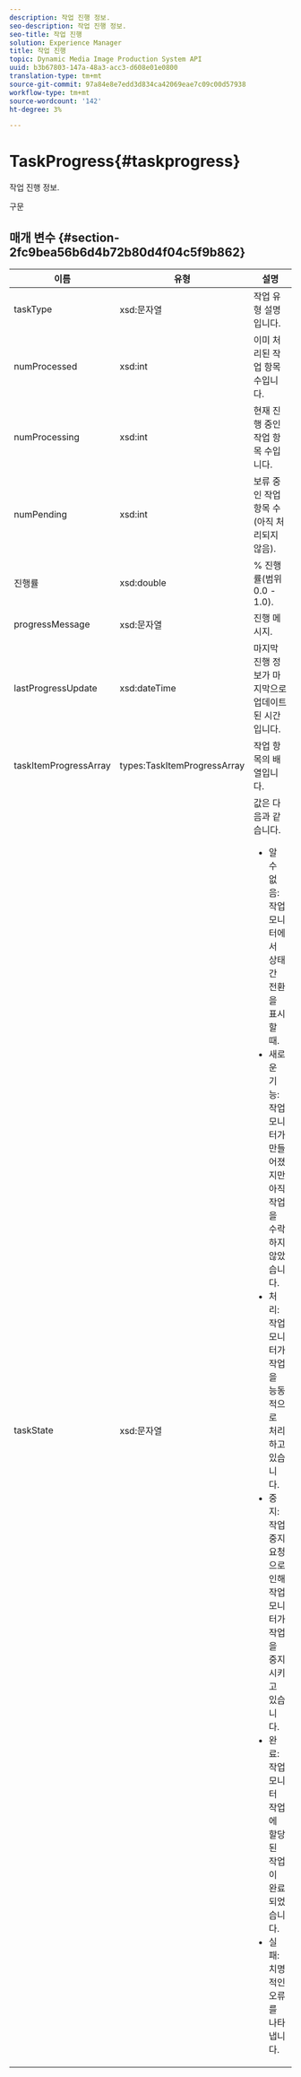 ```yaml
---
description: 작업 진행 정보.
seo-description: 작업 진행 정보.
seo-title: 작업 진행
solution: Experience Manager
title: 작업 진행
topic: Dynamic Media Image Production System API
uuid: b3b67803-147a-48a3-acc3-d608e01e0800
translation-type: tm+mt
source-git-commit: 97a84e8e7edd3d834ca42069eae7c09c00d57938
workflow-type: tm+mt
source-wordcount: '142'
ht-degree: 3%

---
```



# TaskProgress{#taskprogress}

작업 진행 정보.

구문

## 매개 변수 {#section-2fc9bea56b6d4b72b80d4f04c5f9b862}

<table id="table_04100BB8ABD84EF68B0A7CE3AD946414"> 
 <thead> 
  <tr> 
   <th colname="col1" class="entry"> 이름 </th> 
   <th colname="col2" class="entry"> 유형 </th> 
   <th colname="col3" class="entry"> 설명 </th> 
  </tr> 
 </thead>
 <tbody> 
  <tr> 
   <td colname="col1"> <span class="codeph"> <span class="varname"> taskType</span> </span> </td> 
   <td colname="col2"> <span class="codeph"> xsd:문자열</span> </td> 
   <td colname="col3"> 작업 유형 설명입니다. </td> 
  </tr> 
  <tr> 
   <td colname="col1"> <span class="codeph"> <span class="varname"> numProcessed</span> </span> </td> 
   <td colname="col2"> <span class="codeph"> xsd:int</span> </td> 
   <td colname="col3"> 이미 처리된 작업 항목 수입니다. </td> 
  </tr> 
  <tr> 
   <td colname="col1"> <span class="codeph"> <span class="varname"> numProcessing</span> </span> </td> 
   <td colname="col2"> <span class="codeph"> xsd:int</span> </td> 
   <td colname="col3"> 현재 진행 중인 작업 항목 수입니다. </td> 
  </tr> 
  <tr> 
   <td colname="col1"> <span class="codeph"> <span class="varname"> numPending</span> </span> </td> 
   <td colname="col2"> <span class="codeph"> xsd:int</span> </td> 
   <td colname="col3"> 보류 중인 작업 항목 수(아직 처리되지 않음). </td> 
  </tr> 
  <tr> 
   <td colname="col1"> <span class="codeph"> <span class="varname"> 진행률</span> </span> </td> 
   <td colname="col2"> <span class="codeph"> xsd:double</span> </td> 
   <td colname="col3"> % 진행률(범위 0.0 - 1.0). </td> 
  </tr> 
  <tr> 
   <td colname="col1"> <span class="codeph"> <span class="varname"> progressMessage</span> </span> </td> 
   <td colname="col2"> <span class="codeph"> xsd:문자열</span> </td> 
   <td colname="col3"> 진행 메시지. </td> 
  </tr> 
  <tr> 
   <td colname="col1"> <span class="codeph"> <span class="varname"> lastProgressUpdate</span> </span> </td> 
   <td colname="col2"> <span class="codeph"> xsd:dateTime</span> </td> 
   <td colname="col3"> 마지막 진행 정보가 마지막으로 업데이트된 시간입니다. </td> 
  </tr> 
  <tr> 
   <td colname="col1"> <span class="codeph"> <span class="varname"> taskItemProgressArray</span> </span> </td> 
   <td colname="col2"> <span class="codeph"> types:TaskItemProgressArray</span> </td> 
   <td colname="col3"> 작업 항목의 배열입니다. </td> 
  </tr> 
  <tr> 
   <td colname="col1"> <span class="codeph"> <span class="varname"> taskState</span> </span> </td> 
   <td colname="col2"> <span class="codeph"> xsd:문자열</span> </td> 
   <td colname="col3">값은 다음과 같습니다. 
    <ul id="ul_BD00DC855B1D42748204E8BCA81FD4BF">
     <li id="li_01FE691763B3465DBF3402E7CDEA50C3"><span class="codeph"> 알 수 없음</span>:작업 모니터에서 상태 간 전환을 표시할 때. </li>
     <li id="li_AA2D1F9ADDE84B54A85C7E7830D3A0C9"><span class="codeph"> 새로운 기능</span>:작업 모니터가 만들어졌지만 아직 작업을 수락하지 않았습니다. </li>
     <li id="li_76D667D21BDF4FADA6A266A7EB4DC6EE"><span class="codeph"> 처리</span>:작업 모니터가 작업을 능동적으로 처리하고 있습니다. </li>
     <li id="li_3813B2178D7143DEB91804A6C5FF3902"><span class="codeph"> 중지</span>:작업 중지 요청으로 인해 작업 모니터가 작업을 중지시키고 있습니다. </li>
     <li id="li_41C2E774FC504B58BD6736119AE9C0AE"><span class="codeph"> 완료</span>:작업 모니터 작업에 할당된 작업이 완료되었습니다. </li>
     <li id="li_EB2322BB11314B97998D467F4620ED2E"><span class="codeph"> 실패</span>:치명적인 오류를 나타냅니다. </li>
    </ul></td> 
  </tr> 
 </tbody> 
</table>

